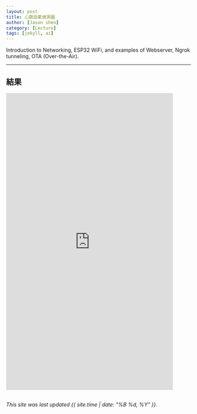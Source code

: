 ```yaml
---
layout: post
title: 心跳血氧偵測器
author: [Jason shen]
category: [Lecture]
tags: [jekyll, ai]
---
```


Introduction to Networking, ESP32 WiFi, and examples of Webserver, Ngrok tunneling, OTA (Over-the-Air).

---
## 結果
<iframe width="455" height="809" src="https://www.youtube.com/embed/p3ZVr52aRKY" title="2023年5月18日" frameborder="0" allow="accelerometer; autoplay; clipboard-write; encrypted-media; gyroscope; picture-in-picture; web-share" allowfullscreen></iframe>
  
<br>
<br>

*This site was last updated {{ site.time | date: "%B %d, %Y" }}.*


